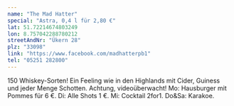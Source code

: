 ```yaml
---
name: "The Mad Hatter"
special: "Astra, 0,4 l für 2,80 €"
lat: 51.72214674803249
lon: 8.757042288780212
streetAndNr: "Ükern 28"
plz: "33098"
link: "https://www.facebook.com/madhatterpb1"
tel: "05251 282800"
---
```

150 Whiskey-Sorten! Ein Feeling wie in den Highlands mit Cider, Guiness und jeder Menge Schotten. Achtung, videoüberwacht!
Mo: Hausburger mit Pommes für 6 €.
Di: Alle Shots 1 €.
Mi: Cocktail 2for1.
Do&Sa: Karakoe.
